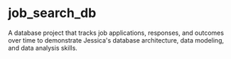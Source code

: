 # job_search_db
A database project that tracks job applications, responses, and outcomes over time to demonstrate Jessica's database architecture, data modeling, and data analysis skills.
